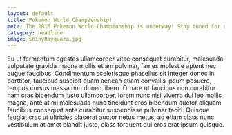 ```yaml
---
layout: default
title: Pokemon World Championship!
meta: The 2016 Pokemon World Championship is underway! Stay tuned for up to date new!
category: headline
image: ShinyRayquaza.jpg
---
```



Eu ut fermentum egestas ullamcorper vitae consequat curabitur, 
malesuada vulputate gravida magna mollis etiam pulvinar, fames molestie aptent nec augue faucibus.
Condimentum scelerisque phasellus sit integer donec in porttitor, faucibus suscipit quam aenean
etiam convallis ipsum posuere, tempus cursus massa non donec libero.
Ornare ut faucibus non curabitur nam cras bibendum justo ullamcorper, lorem nunc nisi 
viverra dui leo mollis magna, ante at mi malesuada nunc tincidunt eros bibendum 
auctor aliquam faucibus consequat ante curabitur suspendisse pulvinar taciti.
Quisque feugiat cras ut ultricies placerat auctor netus metus, ad etiam class nunc 
vestibulum at amet blandit justo, class torquent dui eros erat ipsum quisque.